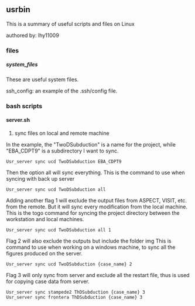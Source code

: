 ## usrbin

This is a summary of useful scripts and files on Linux

authored by: lhy11009

### files

##### system\_files

These are useful system files.

ssh\_config: an example of the .ssh/config file.

### bash scripts

#### server.sh

1. sync files on local and remote machine

In the example, the "TwoDSubduction" is a name for the project, while "EBA\_CDPT9" is a subdirectory I want to sync.

    Usr_server sync ucd TwoDSubduction EBA_CDPT9

Then the option all will sync everything.
This is the command to use when syncing with back up server
    
    Usr_server sync ucd TwoDSubduction all

Adding another flag 1 will exclude the output files from ASPECT, VISIT, etc. from the remote.
But it will sync every modification from the local machine.
This is the togo command for syncing the project directory between the workstation and local machines.

    Usr_server sync ucd TwoDSubduction all 1

Flag 2 will also exclude the outputs but include the folder img
This is command to use when working on a windows machine, to sync all the figures produced on the server.

    Usr_server sync ucd TwoDSubduction {case_name} 2

Flag 3 will only sync from server and exclude all the restart file, thus is used for copying case data from server.
    
    Usr_server sync stampede2 ThDSubduction {case_name} 3
    Usr_server sync frontera ThDSubduction {case_name} 3
